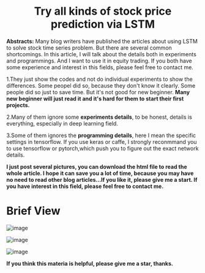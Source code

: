 # <center> Try all kinds of stock price prediction via LSTM</center>

**Abstracts:**  Many blog writers have published the articles about using LSTM to solve stock time series problem. But there are several common shortcomings. In this article, I will talk about the details both in experiments and programmings. And I want to use it in equity trading. If you both have some experience and interest in this fields, please feel free to contact me.

1.They just show the codes and not do individual experiments to show the differences. Some peopel did so, because they don't know it clearly. Some people did so just to save time. But it's not good for new beginner. **Many new beginner will just read it and it's hard for them to start their first projects.**

2.Many of them ignore some **experiments details**, to be honest, details is everything, especially in deep learning field. 

3.Some of them ignores the **programming details**, here I mean the specific settings in tensorflow. If you use keras or caffe, I strongly reconmmand you to use tensorflow or pytorch,which push you to figure out the exact network details.

**I just post several pictures, you can download the html file to read the whole article. I hope it can save you a lot of time, because you may have no need to read other blog articles...If you like it, please give me a start. If you have interest in this field, please feel free to contact me.**


# Brief View

![image](https://github.com/ThuAlexFang/Summary_LSTM_Stock_Price/blob/master/pictures/1.PNG)

![image](https://github.com/ThuAlexFang/Summary_LSTM_Stock_Price/blob/master/pictures/3.PNG)

![image](https://github.com/ThuAlexFang/Summary_LSTM_Stock_Price/blob/master/pictures/4.PNG)

**If you think this materia is helpful, please give me a star, thanks.**
